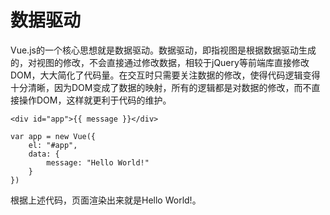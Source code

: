 # 数据驱动
Vue.js的一个核心思想就是数据驱动。数据驱动，即指视图是根据数据驱动生成的，对视图的修改，不会直接通过修改数据，相较于jQuery等前端库直接修改DOM，大大简化了代码量。在交互时只需要关注数据的修改，使得代码逻辑变得十分清晰，因为DOM变成了数据的映射，所有的逻辑都是对数据的修改，而不直接操作DOM，这样就更利于代码的维护。

```
<div id="app">{{ message }}</div>

var app = new Vue({
    el: "#app",
    data: {
        message: "Hello World!"
    }
})
```
根据上述代码，页面渲染出来就是Hello World!。